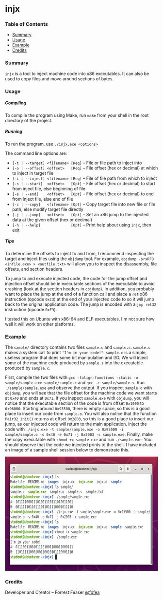 # **injx**

### **Table of Contents**

* [Summary](#summary)
* [Usage](#usage)
* [Example](#example)
* [Credits](#credits)

### **Summary**

`injx` is a tool to inject machine code into x86 executables. It can also be used to copy files and move around sections of bytes. 

### **Usage**

##### **Compiling**

To compile the program using Make, run `make` from your shell in the root directory of the project. 

##### **Running**

To run the program, use `./injx.exe <options>`

The command line options are: 
* `[-t | --target] <filename> [Req]` – File or file path to inject into 
* `[-o | --offset] <offset>   [Req]` – File offset (hex or decimal) at which to inject in target file
* `[-i | --inject] <filename> [Req]` – File of file path from which to inject
* `[-s | --start]  <offset>   [Opt]` – File offset (hex or decimal) to start from inject file, else beginning of file
* `[-e | --end]    <offset>   [Opt]` – File offset (hex or decimal) to end from inject file, else end of file
* `[-c | --copy]   <filename> [Opt]` – Copy target file into new file or file path, else modify target file directly
* `[-j | --jump]   <offset>   [Opt]` – Set an x86 jump to the injected data at the given offset (hex or decimal)
* `[-h | --help]              [Opt]` – Print help about using `injx`, then exit

##### **Tips**

To determine the offsets to inject to and from, I recommend inspecting the target and inject files using the `objdump` tool. For example, `objdump -srxRFD <infile.exe> > <outfile.txt>` will allow you to inspect the disassembly, file offsets, and section headers. 

To jump to and execute injected code, the code for the jump offset and injection offset should be in executable sections of the executable to avoid crashing (look at the section headers in `objdump`). In addition, you probably want to place the jump at the end of a function call and place a `ret` x86 instruction (opcode `0xC3`) at the end of your injected code to so it will jump back to the original application code. The jump is encoded with a `jmp rel32` instruction (opcode `0xE9`). 

I tested this on Ubuntu with x86-64 and ELF executables, I'm not sure how well it will work on other platforms. 

### **Example**

The `sample/` directory contains two files `sample.c` and `sample.s`. `sample.s` makes a system call to print `"I'm in your code!"`. `sample.c` is a simple, useless program that does some bit manipulation and I/O. We will inject some of the machine code produced by `sample.s` into the executable produced by `sample.c`. 

First, compile the two files with `gcc -falign-functions -static -o sample/sample.exe sample/sample.c` and `gcc -c sample/sample.s`. Run `./sample/sample.exe` and observe the output. If you inspect `sample.o` with `objdump`, you will see that the file offset for the machine code we want starts at `0x40` and ends at `0x71`. If you inspect `sample.exe` with `objdump`, you will notice that the executable section of the code is from offset `0x1000` to `0x96000`. Starting around `0x95500`, there is empty space, so this is a good place to insert our code from `sample.o`. You will also notice that the function `Pair32_init()` returns at offset `0x2003`, so this is a good place to insert our jump, as our injected code will return to the main application. Inject the code with `./injx.exe -t sample/sample.exe -o 0x95500 -i sample/sample.o -s 0x40 -e 0x71 -j 0x2003 -c sample.exe`. Finally, make the copy executable with `chmod +x sample.exe` and run `./sample.exe`. You should observe that the code we injected prints to the shell. I have included an image of a sample shell session below to demonstrate this. 

<img src="images/injx-example.PNG" height="375">

### **Credits**

Developer and Creator – Forrest Feaser [@fdfea](https://github.com/fdfea)
